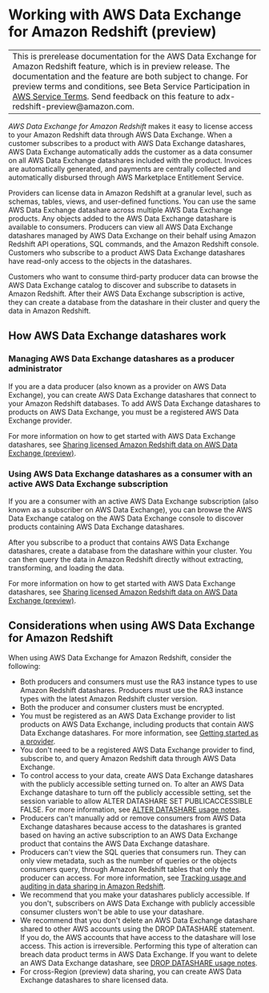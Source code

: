# Working with AWS Data Exchange for Amazon Redshift \(preview\)<a name="adx-datashare"></a>


|  | 
| --- |
| This is prerelease documentation for the AWS Data Exchange for Amazon Redshift feature, which is in preview release\. The documentation and the feature are both subject to change\. For preview terms and conditions, see Beta Service Participation in [AWS Service Terms](https://aws.amazon.com/service-terms/)\. Send feedback on this feature to adx\-redshift\-preview@amazon\.com\.   | 

*AWS Data Exchange for Amazon Redshift* makes it easy to license access to your Amazon Redshift data through AWS Data Exchange\. When a customer subscribes to a product with AWS Data Exchange datashares, AWS Data Exchange automatically adds the customer as a data consumer on all AWS Data Exchange datashares included with the product\. Invoices are automatically generated, and payments are centrally collected and automatically disbursed through AWS Marketplace Entitlement Service\.

Providers can license data in Amazon Redshift at a granular level, such as schemas, tables, views, and user\-defined functions\. You can use the same AWS Data Exchange datashare across multiple AWS Data Exchange products\. Any objects added to the AWS Data Exchange datashare is available to consumers\. Producers can view all AWS Data Exchange datashares managed by AWS Data Exchange on their behalf using Amazon Redshift API operations, SQL commands, and the Amazon Redshift console\. Customers who subscribe to a product AWS Data Exchange datashares have read\-only access to the objects in the datashares\. 

Customers who want to consume third\-party producer data can browse the AWS Data Exchange catalog to discover and subscribe to datasets in Amazon Redshift\. After their AWS Data Exchange subscription is active, they can create a database from the datashare in their cluster and query the data in Amazon Redshift\.

## How AWS Data Exchange datashares work<a name="adx-how-it-works"></a>

### Managing AWS Data Exchange datashares as a producer administrator<a name="provider-how-it-works"></a>

 If you are a data producer \(also known as a provider on AWS Data Exchange\), you can create AWS Data Exchange datashares that connect to your Amazon Redshift databases\. To add AWS Data Exchange datashares to products on AWS Data Exchange, you must be a registered AWS Data Exchange provider\.

For more information on how to get started with AWS Data Exchange datashares, see [Sharing licensed Amazon Redshift data on AWS Data Exchange \(preview\)](adx-getting-started.md)\.

### Using AWS Data Exchange datashares as a consumer with an active AWS Data Exchange subscription<a name="subscriber-how-it-works"></a>

If you are a consumer with an active AWS Data Exchange subscription \(also known as a subscriber on AWS Data Exchange\), you can browse the AWS Data Exchange catalog on the AWS Data Exchange console to discover products containing AWS Data Exchange datashares\. 

After you subscribe to a product that contains AWS Data Exchange datashares, create a database from the datashare within your cluster\. You can then query the data in Amazon Redshift directly without extracting, transforming, and loading the data\. 

For more information on how to get started with AWS Data Exchange datashares, see [Sharing licensed Amazon Redshift data on AWS Data Exchange \(preview\)](adx-getting-started.md)\.

## Considerations when using AWS Data Exchange for Amazon Redshift<a name="adx-usage-notes"></a>

When using AWS Data Exchange for Amazon Redshift, consider the following:
+ Both producers and consumers must use the RA3 instance types to use Amazon Redshift datashares\. Producers must use the RA3 instance types with the latest Amazon Redshift cluster version\.
+ Both the producer and consumer clusters must be encrypted\.
+ You must be registered as an AWS Data Exchange provider to list products on AWS Data Exchange, including products that contain AWS Data Exchange datashares\. For more information, see [Getting started as a provider](https://alpha-docs-aws.amazon.com/data-exchange/latest/userguide/provider-getting-started.html)\.
+ You don't need to be a registered AWS Data Exchange provider to find, subscribe to, and query Amazon Redshift data through AWS Data Exchange\.
+ To control access to your data, create AWS Data Exchange datashares with the publicly accessible setting turned on\. To alter an AWS Data Exchange datashare to turn off the publicly accessible setting, set the session variable to allow ALTER DATASHARE SET PUBLICACCESSIBLE FALSE\. For more information, see [ALTER DATASHARE usage notes](r_ALTER_DATASHARE.md#r_ALTER_DATASHARE_usage)\.
+ Producers can't manually add or remove consumers from AWS Data Exchange datashares because access to the datashares is granted based on having an active subscription to an AWS Data Exchange product that contains the AWS Data Exchange datashare\.
+ Producers can't view the SQL queries that consumers run\. They can only view metadata, such as the number of queries or the objects consumers query, through Amazon Redshift tables that only the producer can access\. For more information, see [Tracking usage and auditing in data sharing in Amazon Redshift](auditing.md)\.
+ We recommend that you make your datashares publicly accessible\. If you don't, subscribers on AWS Data Exchange with publicly accessible consumer clusters won't be able to use your datashare\.
+ We recommend that you don't delete an AWS Data Exchange datashare shared to other AWS accounts using the DROP DATASHARE statement\. If you do, the AWS accounts that have access to the datashare will lose access\. This action is irreversible\. Performing this type of alteration can breach data product terms in AWS Data Exchange\. If you want to delete an AWS Data Exchange datashare, see [DROP DATASHARE usage notes](r_DROP_DATASHARE.md#r_DROP_DATASHARE_usage)\.
+ For cross\-Region \(preview\) data sharing, you can create AWS Data Exchange datashares to share licensed data\.